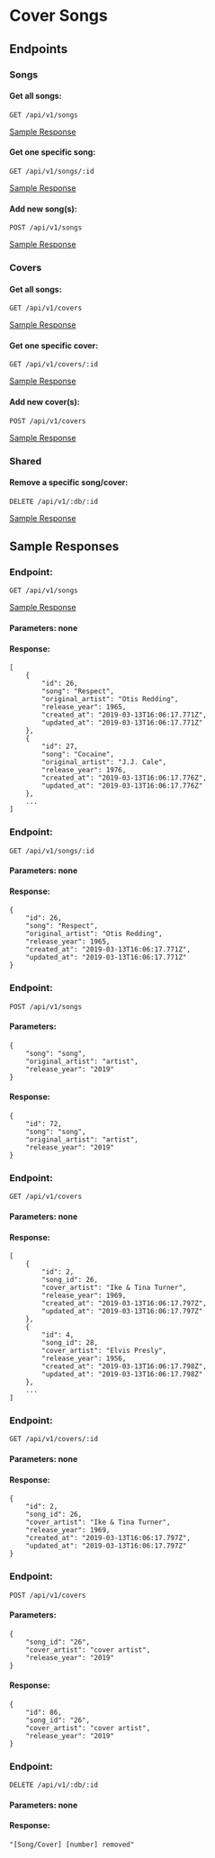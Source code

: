 # Cover Songs

## Endpoints

### Songs

#### Get all songs:
```GET /api/v1/songs```

[Sample Response](https://github.com/geet084/cover-songs#sample-responses)
#### Get one specific song:
```GET /api/v1/songs/:id```

[Sample Response](https://github.com/geet084/cover-songs#endpoint--get-apiv1songsid)
#### Add new song(s):
```POST /api/v1/songs```

[Sample Response](https://github.com/geet084/cover-songs#endpoint--post-apiv1songs)
### Covers
#### Get all songs:
```GET /api/v1/covers```

[Sample Response](https://github.com/geet084/cover-songs#endpoint--get-apiv1covers)
#### Get one specific cover:
```GET /api/v1/covers/:id```

[Sample Response](https://github.com/geet084/cover-songs#endpoint--get-apiv1coversid)
#### Add new cover(s):
```POST /api/v1/covers```

[Sample Response]()
### Shared
#### Remove a specific song/cover:
```DELETE /api/v1/:db/:id```

[Sample Response](https://github.com/geet084/cover-songs#endpoint--post-apiv1covers)
## Sample Responses
### Endpoint:
```GET /api/v1/songs```

[Sample Response](https://github.com/geet084/cover-songs#endpoint--delete-apiv1dbid)
#### Parameters: none
#### Response:
```
[
    {
        "id": 26,
        "song": "Respect",
        "original_artist": "Otis Redding",
        "release_year": 1965,
        "created_at": "2019-03-13T16:06:17.771Z",
        "updated_at": "2019-03-13T16:06:17.771Z"
    },
    {
        "id": 27,
        "song": "Cocaine",
        "original_artist": "J.J. Cale",
        "release_year": 1976,
        "created_at": "2019-03-13T16:06:17.776Z",
        "updated_at": "2019-03-13T16:06:17.776Z"
    },
    ...
]
```
### Endpoint:
```GET /api/v1/songs/:id```
#### Parameters: none
#### Response:
```
{
    "id": 26,
    "song": "Respect",
    "original_artist": "Otis Redding",
    "release_year": 1965,
    "created_at": "2019-03-13T16:06:17.771Z",
    "updated_at": "2019-03-13T16:06:17.771Z"
}
```

### Endpoint:
```POST /api/v1/songs```
#### Parameters:
```
{
    "song": "song",
    "original_artist": "artist",
    "release_year": "2019"
}
```
#### Response:
```
{
    "id": 72,
    "song": "song",
    "original_artist": "artist",
    "release_year": "2019"
}
```
 ### Endpoint:
 ```GET /api/v1/covers```
#### Parameters: none
#### Response:
```
[
    {
        "id": 2,
        "song_id": 26,
        "cover_artist": "Ike & Tina Turner",
        "release_year": 1969,
        "created_at": "2019-03-13T16:06:17.797Z",
        "updated_at": "2019-03-13T16:06:17.797Z"
    },
    {
        "id": 4,
        "song_id": 28,
        "cover_artist": "Elvis Presly",
        "release_year": 1956,
        "created_at": "2019-03-13T16:06:17.798Z",
        "updated_at": "2019-03-13T16:06:17.798Z"
    },
    ...
]
```
### Endpoint:
```GET /api/v1/covers/:id```
#### Parameters: none
#### Response:
```
{
    "id": 2,
    "song_id": 26,
    "cover_artist": "Ike & Tina Turner",
    "release_year": 1969,
    "created_at": "2019-03-13T16:06:17.797Z",
    "updated_at": "2019-03-13T16:06:17.797Z"
}
```
### Endpoint:
```POST /api/v1/covers```
#### Parameters:
```
{
	"song_id": "26",
	"cover_artist": "cover artist",
	"release_year": "2019"
}
```
#### Response:
```
{
    "id": 86,
    "song_id": "26",
    "cover_artist": "cover artist",
    "release_year": "2019"
}
```
### Endpoint:
```DELETE /api/v1/:db/:id```
#### Parameters: none
#### Response:
```"[Song/Cover] [number] removed"```
